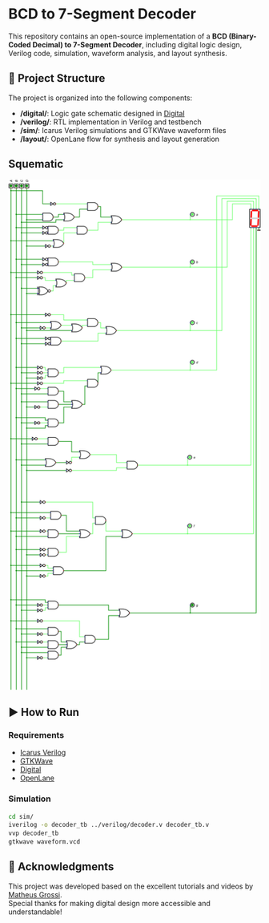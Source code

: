 # BCD to 7-Segment Decoder

This repository contains an open-source implementation of a **BCD (Binary-Coded Decimal) to 7-Segment Decoder**, including digital logic design, Verilog code, simulation, waveform analysis, and layout synthesis.

## 🔧 Project Structure

The project is organized into the following components:

- **/digital/**: Logic gate schematic designed in [Digital](https://github.com/hneemann/Digital)
- **/verilog/**: RTL implementation in Verilog and testbench
- **/sim/**: Icarus Verilog simulations and GTKWave waveform files
- **/layout/**: OpenLane flow for synthesis and layout generation


## Squematic


![BCD Squematic](https://github.com/LeoIgreja11/verilog_projects/blob/main/decoder-bcd-7-segments/digital-decoder-bcd-7segments/bcd_4bits.png)

## ▶️ How to Run

### Requirements

- [Icarus Verilog](https://bleyer.org/icarus/)
- [GTKWave](http://gtkwave.sourceforge.net/)
- [Digital](https://github.com/hneemann/Digital)
- [OpenLane](https://github.com/The-OpenROAD-Project/OpenLane)

### Simulation

```bash
cd sim/
iverilog -o decoder_tb ../verilog/decoder.v decoder_tb.v
vvp decoder_tb
gtkwave waveform.vcd
```

## 🙏 Acknowledgments

This project was developed based on the excellent tutorials and videos by [Matheus Grossi](https://www.youtube.com/@mattgrossi7873).  
Special thanks for making digital design more accessible and understandable!
